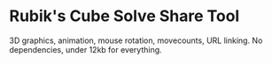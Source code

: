 # Rubik's Cube Solve Share Tool
3D graphics, animation, mouse rotation, movecounts, URL linking.
No dependencies, under 12kb for everything.
